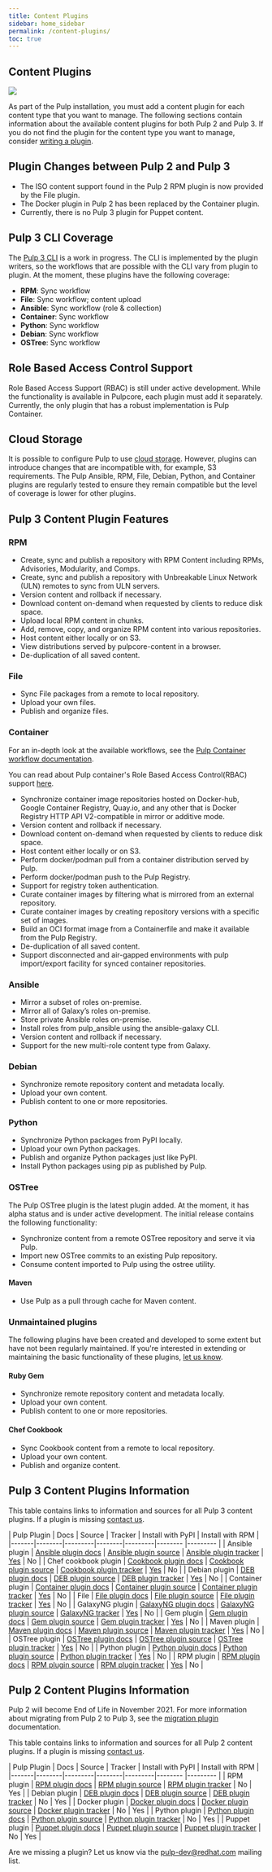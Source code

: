 ```yaml
---
title: Content Plugins
sidebar: home_sidebar
permalink: /content-plugins/
toc: true
---
```


## Content Plugins

![](/images/pulp-workflow-architecture-ha/pulp-overview.png)

As part of the Pulp installation, you must add a content plugin for each content type that you want
to manage. The following sections contain information about the available content plugins for both
Pulp 2 and Pulp 3. If you do not find the plugin for the content type you want to manage, consider
[writing a plugin](https://docs.pulpproject.org/plugins/plugin-writer/index.html).

## Plugin Changes between Pulp 2 and Pulp 3

* The ISO content support found in the Pulp 2 RPM plugin is now provided by the File plugin.
* The Docker plugin in Pulp 2 has been replaced by the Container plugin.
* Currently, there is no Pulp 3 plugin for Puppet content.

## Pulp 3 CLI Coverage

The [Pulp 3 CLI](https://github.com/pulp/pulp-cli) is a work in progress.
The CLI is implemented by the plugin writers, so the workflows that are possible with the CLI vary
from plugin to plugin.
At the moment, these plugins have the following coverage:

* **RPM**: Sync workflow
* **File**: Sync workflow; content upload
* **Ansible**: Sync workflow (role & collection)
* **Container**: Sync workflow
* **Python**: Sync workflow
* **Debian**: Sync workflow
* **OSTree**: Sync workflow

## Role Based Access Control Support

Role Based Access Support (RBAC) is still under active development.
While the functionality is available in Pulpcore, each plugin must add it separately.
Currently, the only plugin that has a robust implementation is Pulp Container.

## Cloud Storage

It is possible to configure Pulp to use [cloud
storage](https://docs.pulpproject.org/pulpcore/installation/storage.html). However, plugins can
introduce changes that are incompatible with, for example, S3 requirements. The Pulp Ansible, RPM,
File, Debian, Python, and Container plugins are regularly tested to ensure they remain compatible
but the level of coverage is lower for other plugins.

## Pulp 3 Content Plugin Features


### RPM

* Create, sync and publish a repository with RPM Content including RPMs, Advisories, Modularity, and
 Comps.
* Create, sync and publish a repository with Unbreakable Linux Network (ULN) remotes to sync from
ULN servers.
* Version content and rollback if necessary.
* Download content on-demand when requested by clients to reduce disk space.
* Upload local RPM content in chunks.
* Add, remove, copy, and organize RPM content into various repositories.
* Host content either locally or on S3.
* View distributions served by pulpcore-content in a browser.
* De-duplication of all saved content.

### File

* Sync File packages from a remote to local repository.
* Upload your own files.
* Publish and organize files.

### Container

For an in-depth look at the available workflows, see the
[Pulp Container workflow documentation](https://docs.pulpproject.org/pulp_container/workflows).

You can read about Pulp container's Role Based Access Control(RBAC) support
[here](https://docs.pulpproject.org/pulp_container/role-based-access-control.html).

* Synchronize container image repositories hosted on Docker-hub, Google Container Registry,
Quay.io, and any other that is Docker Registry HTTP API V2-compatible in mirror or additive mode.
* Version content and rollback if necessary.
* Download content on-demand when requested by clients to reduce disk space.
* Host content either locally or on S3.
* Perform docker/podman pull from a container distribution served by Pulp.
* Perform docker/podman push to the Pulp Registry.
* Support for registry token authentication.
* Curate container images by filtering what is mirrored from an external repository.
* Curate container images by creating repository versions with a specific set of images.
* Build an OCI format image from a Containerfile and make it available from the Pulp Registry.
* De-duplication of all saved content.
* Support disconnected and air-gapped environments with pulp import/export facility for synced container repositories.

### Ansible

* Mirror a subset of roles on-premise.
* Mirror all of Galaxy’s roles on-premise.
* Store private Ansible roles on-premise.
* Install roles from pulp_ansible using the ansible-galaxy CLI.
* Version content and rollback if necessary.
* Support for the new multi-role content type from Galaxy.


### Debian

* Synchronize remote repository content and metadata locally.
* Upload your own content.
* Publish content to one or more repositories.

### Python

* Synchronize Python packages from PyPI locally.
* Upload your own Python packages.
* Publish and organize Python packages just like PyPI.
* Install Python packages using pip as published by Pulp.

### OSTree

The Pulp OSTree plugin is the latest plugin added.
At the moment, it has alpha status and is under active development.
The initial release contains the following functionality:

* Synchronize content from a remote OSTree repository and serve it via Pulp.
* Import new OSTree commits to an existing Pulp repository.
* Consume content imported to Pulp using the ostree utility.

#### Maven

* Use Pulp as a pull through cache for Maven content.


### Unmaintained plugins

The following plugins have been created and developed to some extent but have not been regularly maintained.
If you're interested in extending or maintaining the basic functionality of these plugins, [let us know](/get_involved/).

#### Ruby Gem

* Synchronize remote repository content and metadata locally.
* Upload your own content.
* Publish content to one or more repositories.

#### Chef Cookbook

* Sync Cookbook content from a remote to local repository.
* Upload your own content.
* Publish and organize content.


## Pulp 3 Content Plugins Information

This table contains links to information and sources for all Pulp 3 content plugins. If a plugin is missing [contact us](https://www.redhat.com/mailman/listinfo/pulp-list).

| Pulp Plugin | Docs | Source | Tracker | Install with PyPI | Install with RPM |
|-------|--------|---------|--------|---------|-------- |--------- |
| Ansible plugin | <a href="https://docs.pulpproject.org/pulp_ansible/">Ansible plugin docs</a> | <a href="https://github.com/pulp/pulp_ansible">Ansible plugin source</a> | <a href="https://github.com/pulp/pulp_ansible/issues">Ansible plugin tracker</a> | <a href="https://pypi.org/project/pulp-ansible/">Yes</a> | No |
| Chef cookbook plugin | <a href="https://github.com/pulp/pulp_cookbook/blob/master/README.rst">Cookbook plugin docs</a> | <a href="https://github.com/pulp/pulp_cookbook">Cookbook plugin source</a> | <a href="https://github.com/pulp/pulp_cookbook/issues">Cookbook plugin tracker</a> | <a href="https://pypi.org/project/pulp-cookbook/">Yes</a> | No |
| Debian plugin | <a href="https://docs.pulpproject.org/pulp_deb/">DEB plugin docs</a> | <a href="https://github.com/pulp/pulp_deb/tree/master">DEB plugin source</a> | <a href="https://github.com/pulp/pulp_deb/issues">DEB plugin tracker</a> | <a href="https://pypi.org/project/pulp-deb/">Yes</a> | No |
| Container plugin | <a href="https://docs.pulpproject.org/pulp_container/">Container plugin docs</a> | <a href="https://github.com/pulp/pulp_container">Container plugin source</a> | <a href="https://github.com/pulp/pulp_container/issues">Container plugin tracker</a> | <a href="https://pypi.org/project/pulp-container/">Yes</a> | No |
| File | <a href="https://docs.pulpproject.org/pulp_file/">File plugin docs</a> | <a href="https://github.com/pulp/pulp_file">File plugin source</a> | <a href="https://github.com/pulp/pulp_file/issues">File plugin tracker</a> | <a href="https://pypi.org/project/pulp-file/">Yes<a/> | No |
| GalaxyNG plugin | <a href="https://github.com/ansible/galaxy_ng/blob/master/README.md">GalaxyNG plugin docs</a> | <a href="https://github.com/ansible/galaxy_ng">GalaxyNG plugin source</a> | <a href="https://github.com/ansible/galaxy_ng/issues">GalaxyNG tracker</a> | <a href="https://pypi.org/project/galaxy-ng/">Yes</a> | No |
| Gem plugin | <a href="https://github.com/pulp/pulp_gem/blob/master/README.rst">Gem plugin docs</a> | <a href="https://github.com/pulp/pulp_gem">Gem plugin source</a> | <a href="https://github.com/pulp/pulp_gem/issues">Gem plugin tracker</a> | <a href="https://pypi.org/project/pulp-gem/">Yes</a> | No |
| Maven plugin | <a href="https://github.com/pulp/pulp_maven/blob/master/README.rst">Maven plugin docs</a> | <a href="https://github.com/pulp/pulp_maven">Maven plugin source</a> | <a href="https://github.com/pulp/pulp_maven/issues">Maven plugin tracker</a> | <a href="https://pypi.org/project/pulp-maven/">Yes</a> | No |
| OSTree plugin | <a href="https://docs.pulpproject.org/pulp_ostree/">OSTree plugin docs</a> | <a href="https://github.com/pulp/pulp_ostree/">OSTree plugin source</a> | <a href="https://github.com/pulp/pulp_ostree/issues">OSTree plugin tracker</a> | <a href="https://pypi.org/project/pulp-ostree/">Yes</a> | No |
| Python plugin | <a href="https://docs.pulpproject.org/pulp_python/">Python plugin docs</a> | <a href="https://github.com/pulp/pulp_python/">Python plugin source</a> | <a href="https://github.com/pulp/pulp_python/issues">Python plugin tracker</a> | <a href="https://pypi.org/project/pulp-python/">Yes</a> | No |
| RPM plugin | <a href="https://docs.pulpproject.org/pulp_rpm/">RPM plugin docs</a> | <a href="https://github.com/pulp/pulp_rpm/">RPM plugin source</a> | <a href="https://github.com/pulp/pulp_rpm/issues">RPM plugin tracker</a> | <a href="https://pypi.org/project/pulp-rpm/">Yes</a> | No |


## Pulp 2 Content Plugins Information

Pulp 2 will become End of Life in November 2021. For more information about migrating from Pulp 2 to Pulp 3, see the [migration plugin](https://docs.pulpproject.org/pulp_2to3_migration/) documentation.


This table contains links to information and sources for all Pulp 2 content plugins. If a plugin is missing [contact us](https://www.redhat.com/mailman/listinfo/pulp-list).

| Pulp Plugin | Docs | Source | Tracker | Install with PyPI | Install with RPM |
|-------|--------|---------|--------|---------|-------- |--------- |
| RPM plugin | <a href="https://docs.pulpproject.org/en/2.21/plugins/index.html#rpm">RPM plugin docs</a> | <a href="https://github.com/pulp/pulp_rpm/tree/2-master">RPM plugin source</a> | <a href="https://pulp.plan.io/projects/pulp_rpm?jump=welcome">RPM plugin tracker</a> | No | Yes |
| Debian plugin | <a href="https://github.com/pulp/pulp_deb/blob/2-master/README.md">DEB plugin docs</a> | <a href="https://github.com/pulp/pulp_deb/tree/2-master">DEB plugin source</a> | <a href="https://pulp.plan.io/projects/pulp_deb?jump=welcome">DEB plugin tracker</a> | No | Yes |
| Docker plugin | <a href="https://docs.pulpproject.org/en/2.21/plugins/pulp_docker/user-guide/installation.html">Docker plugin docs</a> | <a href="https://github.com/pulp/pulp_docker">Docker plugin source</a> | <a href="https://pulp.plan.io/projects/pulp_docker">Docker plugin tracker</a> | No | Yes |
| Python plugin | <a href="https://docs.pulpproject.org/en/2.21/plugins/pulp_python/user-docs/getting_started.html">Python plugin docs</a> | <a href="https://github.com/pulp/pulp_python/tree/2-master">Python plugin source</a> | <a href="https://pulp.plan.io/projects/pulp_python?jump=welcome">Python plugin tracker</a> | No | Yes |
| Puppet plugin | <a href="https://docs.pulpproject.org/en/2.21/plugins/pulp_puppet/user-guide/installation.html">Puppet plugin docs</a> | <a href="https://github.com/pulp/pulp_puppet">Puppet plugin source</a> | <a href="https://pulp.plan.io/projects/pulp_puppet">Puppet plugin tracker</a> | No | Yes |

Are we missing a plugin? Let us know via the pulp-dev@redhat.com mailing list.
